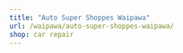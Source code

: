 ```yaml
---
title: "Auto Super Shoppes Waipawa"
url: /waipawa/auto-super-shoppes-waipawa/
shop: car repair
---
```


